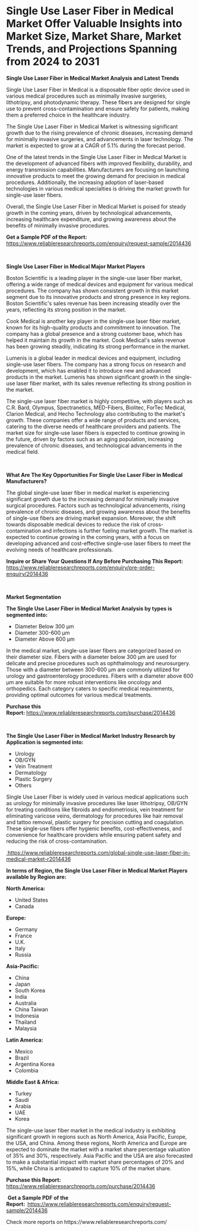 <p><h1>Single Use Laser Fiber in Medical Market Offer Valuable Insights into Market Size, Market Share, Market Trends, and Projections Spanning from 2024 to 2031</h1></p><p><strong>Single Use Laser Fiber in Medical Market Analysis and Latest Trends</strong></p>
<p><p>Single Use Laser Fiber in Medical is a disposable fiber optic device used in various medical procedures such as minimally invasive surgeries, lithotripsy, and photodynamic therapy. These fibers are designed for single use to prevent cross-contamination and ensure safety for patients, making them a preferred choice in the healthcare industry.</p><p>The Single Use Laser Fiber in Medical Market is witnessing significant growth due to the rising prevalence of chronic diseases, increasing demand for minimally invasive surgeries, and advancements in laser technology. The market is expected to grow at a CAGR of 5.1% during the forecast period.</p><p>One of the latest trends in the Single Use Laser Fiber in Medical Market is the development of advanced fibers with improved flexibility, durability, and energy transmission capabilities. Manufacturers are focusing on launching innovative products to meet the growing demand for precision in medical procedures. Additionally, the increasing adoption of laser-based technologies in various medical specialties is driving the market growth for single-use laser fibers.</p><p>Overall, the Single Use Laser Fiber in Medical Market is poised for steady growth in the coming years, driven by technological advancements, increasing healthcare expenditure, and growing awareness about the benefits of minimally invasive procedures.</p></p>
<p><strong>Get a Sample PDF of the Report:&nbsp;</strong> <a href="https://www.reliableresearchreports.com/enquiry/request-sample/2014436">https://www.reliableresearchreports.com/enquiry/request-sample/2014436</a></p>
<p>&nbsp;</p>
<p><strong>Single Use Laser Fiber in Medical Major Market Players</strong></p>
<p><p>Boston Scientific is a leading player in the single-use laser fiber market, offering a wide range of medical devices and equipment for various medical procedures. The company has shown consistent growth in this market segment due to its innovative products and strong presence in key regions. Boston Scientific's sales revenue has been increasing steadily over the years, reflecting its strong position in the market.</p><p>Cook Medical is another key player in the single-use laser fiber market, known for its high-quality products and commitment to innovation. The company has a global presence and a strong customer base, which has helped it maintain its growth in the market. Cook Medical's sales revenue has been growing steadily, indicating its strong performance in the market.</p><p>Lumenis is a global leader in medical devices and equipment, including single-use laser fibers. The company has a strong focus on research and development, which has enabled it to introduce new and advanced products in the market. Lumenis has shown significant growth in the single-use laser fiber market, with its sales revenue reflecting its strong position in the market.</p><p>The single-use laser fiber market is highly competitive, with players such as C.R. Bard, Olympus, Spectranetics, MED-Fibers, Biolitec, ForTec Medical, Clarion Medical, and Hecho Technology also contributing to the market's growth. These companies offer a wide range of products and services, catering to the diverse needs of healthcare providers and patients. The market size for single-use laser fibers is expected to continue growing in the future, driven by factors such as an aging population, increasing prevalence of chronic diseases, and technological advancements in the medical field.</p></p>
<p>&nbsp;</p>
<p><strong>What Are The Key Opportunities For Single Use Laser Fiber in Medical Manufacturers?</strong></p>
<p><p>The global single-use laser fiber in medical market is experiencing significant growth due to the increasing demand for minimally invasive surgical procedures. Factors such as technological advancements, rising prevalence of chronic diseases, and growing awareness about the benefits of single-use fibers are driving market expansion. Moreover, the shift towards disposable medical devices to reduce the risk of cross-contamination and infections is further fueling market growth. The market is expected to continue growing in the coming years, with a focus on developing advanced and cost-effective single-use laser fibers to meet the evolving needs of healthcare professionals.</p></p>
<p><strong>Inquire or Share Your Questions If Any Before Purchasing This Report:</strong> <a href="https://www.reliableresearchreports.com/enquiry/pre-order-enquiry/2014436">https://www.reliableresearchreports.com/enquiry/pre-order-enquiry/2014436</a></p>
<p>&nbsp;</p>
<p><strong>Market Segmentation</strong></p>
<p><strong>The Single Use Laser Fiber in Medical Market Analysis by types is segmented into:</strong></p>
<p><ul><li>Diameter Below 300 μm</li><li>Diameter 300-600 μm</li><li>Diameter Above 600 μm</li></ul></p>
<p><p>In the medical market, single-use laser fibers are categorized based on their diameter size. Fibers with a diameter below 300 μm are used for delicate and precise procedures such as ophthalmology and neurosurgery. Those with a diameter between 300-600 μm are commonly utilized for urology and gastroenterology procedures. Fibers with a diameter above 600 μm are suitable for more robust interventions like oncology and orthopedics. Each category caters to specific medical requirements, providing optimal outcomes for various medical treatments.</p></p>
<p><strong>Purchase this Report:&nbsp;</strong><a href="https://www.reliableresearchreports.com/purchase/2014436">https://www.reliableresearchreports.com/purchase/2014436</a></p>
<p>&nbsp;</p>
<p><strong>The Single Use Laser Fiber in Medical Market Industry Research by Application is segmented into:</strong></p>
<p><ul><li>Urology</li><li>OB/GYN</li><li>Vein Treatment</li><li>Dermatology</li><li>Plastic Surgery</li><li>Others</li></ul></p>
<p><p>Single Use Laser Fiber is widely used in various medical applications such as urology for minimally invasive procedures like laser lithotripsy, OB/GYN for treating conditions like fibroids and endometriosis, vein treatment for eliminating varicose veins, dermatology for procedures like hair removal and tattoo removal, plastic surgery for precision cutting and coagulation. These single-use fibers offer hygienic benefits, cost-effectiveness, and convenience for healthcare providers while ensuring patient safety and reducing the risk of cross-contamination.</p></p>
<p><a href="https://www.reliableresearchreports.com/global-single-use-laser-fiber-in-medical-market-r2014436">&nbsp;https://www.reliableresearchreports.com/global-single-use-laser-fiber-in-medical-market-r2014436</a></p>
<p><strong>In terms of Region, the Single Use Laser Fiber in Medical Market Players available by Region are:</strong></p>
<p>
    <p> <strong> North America: </strong>
        <ul>
            <li>United States</li>
            <li>Canada</li>
        </ul>
        </p> 
    <p> <strong> Europe: </strong>
        <ul>
            <li>Germany</li>
            <li>France</li>
            <li>U.K.</li>
            <li>Italy</li>
            <li>Russia</li>
        </ul>
        </p> 
    <p> <strong> Asia-Pacific: </strong>
        <ul>
            <li>China</li>
            <li>Japan</li>
            <li>South Korea</li>
            <li>India</li>
            <li>Australia</li>
            <li>China Taiwan</li>
            <li>Indonesia</li>
            <li>Thailand</li>
            <li>Malaysia</li>
        </ul>
        </p> 
    <p> <strong> Latin America: </strong>
        <ul>
            <li>Mexico</li>
            <li>Brazil</li>
            <li>Argentina Korea</li>
            <li>Colombia</li>
        </ul>
        </p> 
    <p> <strong> Middle East & Africa: </strong>
        <ul>
            <li>Turkey</li>
            <li>Saudi</li>
            <li>Arabia</li>
            <li>UAE</li>
            <li>Korea</li>
        </ul>
    </p>
    </p>
<p><p>The single-use laser fiber market in the medical industry is exhibiting significant growth in regions such as North America, Asia Pacific, Europe, the USA, and China. Among these regions, North America and Europe are expected to dominate the market with a market share percentage valuation of 35% and 30%, respectively. Asia Pacific and the USA are also forecasted to make a substantial impact with market share percentages of 20% and 15%, while China is anticipated to capture 10% of the market share.</p></p>
<p><strong>Purchase this Report: </strong><a href="https://www.reliableresearchreports.com/purchase/2014436">https://www.reliableresearchreports.com/purchase/2014436</a></p>
<p>&nbsp;<strong>Get a Sample PDF of the Report:&nbsp;&nbsp;</strong><a href="https://www.reliableresearchreports.com/enquiry/request-sample/2014436">https://www.reliableresearchreports.com/enquiry/request-sample/2014436</a></p>
<p><strong></strong></p>
<p>Check more reports on https://www.reliableresearchreports.com/</p>